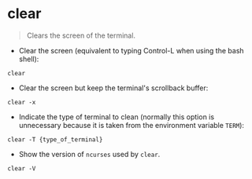 # clear

> Clears the screen of the terminal.

- Clear the screen (equivalent to typing Control-L when using the bash shell):

`clear`

- Clear the screen but keep the terminal's scrollback buffer:

`clear -x`

- Indicate the type of terminal to clean (normally this option is unnecessary because it is taken from the environment variable `TERM`):

`clear -T {type_of_terminal}`

- Show the version of `ncurses` used by `clear`.

`clear -V`
